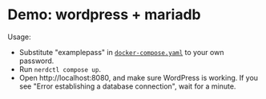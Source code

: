 # Demo: wordpress + mariadb

Usage:
- Substitute "examplepass" in [`docker-compose.yaml`](./docker-compose.yaml) to your own password.
- Run `nerdctl compose up`.
- Open http://localhost:8080, and make sure WordPress is working. If you see "Error establishing a database connection", wait for a minute.
